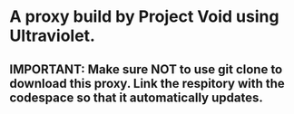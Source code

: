 # A proxy build by Project Void using Ultraviolet.
## IMPORTANT: Make sure NOT to use git clone to download this proxy. Link the respitory with the codespace so that it automatically updates.